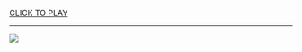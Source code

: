 
<a href="https://premium76.site?title=new_unblocked_games&ref=13M">CLICK TO PLAY</a></h3>
<hr>

<a href="https://premium76.site?title=new_unblocked_games&ref=13M"><img src="https://clearcache.store/games.png"></a>


